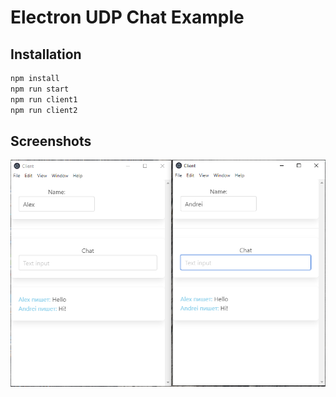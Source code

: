# Electron UDP Chat Example

## Installation

``` javascript
npm install
npm run start
npm run client1
npm run client2
```

## Screenshots
![Upload](https://github.com/odysseymemoirs/electron_udp_chat/blob/master/image.png)


